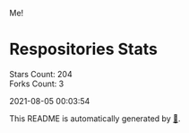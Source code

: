 Me!

# Respositories Stats
Stars Count: 204  
Forks Count: 3

2021-08-05 00:03:54  

This README is automatically generated by [🐰](https://github.com/rnitta/rnitta).
